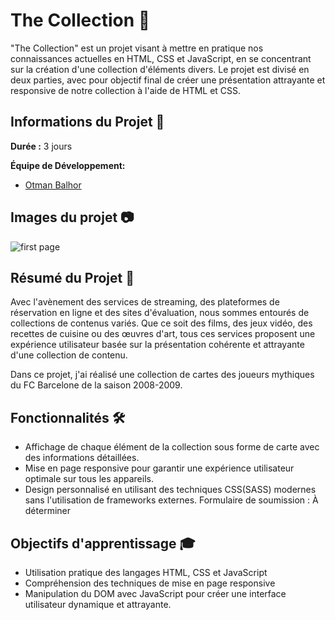 # The Collection 🚀

"The Collection" est un projet visant à mettre en pratique nos connaissances actuelles en HTML, CSS et JavaScript, en se concentrant sur la création d'une collection d'éléments divers. Le projet est divisé en deux parties, avec pour objectif final de créer une présentation attrayante et responsive de notre collection à l'aide de HTML et CSS.

## Informations du Projet 🤝

**Durée :** 3 jours

**Équipe de Développement:**
- [Otman Balhor](https://github.com/otmanbalhor)

## Images du projet 📷

![first page](https://github.com/otmanbalhor/Projet-Collection/assets/151409181/a7d21794-9fa5-4d2b-8560-992bd1a26f1d)

## Résumé du Projet 🎯
Avec l'avènement des services de streaming, des plateformes de réservation en ligne et des sites d'évaluation, nous sommes entourés de collections de contenus variés. Que ce soit des films, des jeux vidéo, des recettes de cuisine ou des œuvres d'art, tous ces services proposent une expérience utilisateur basée sur la présentation cohérente et attrayante d'une collection de contenu.

Dans ce projet, j'ai réalisé une collection de cartes des joueurs mythiques du FC Barcelone de la saison 2008-2009.


## Fonctionnalités 🛠️
* Affichage de chaque élément de la collection sous forme de carte avec des informations détaillées.
* Mise en page responsive pour garantir une expérience utilisateur optimale sur tous les appareils.
* Design personnalisé en utilisant des techniques CSS(SASS) modernes sans l'utilisation de frameworks externes.
Formulaire de soumission : À déterminer

## Objectifs d'apprentissage 🎓

* Utilisation pratique des langages HTML, CSS et JavaScript
* Compréhension des techniques de mise en page responsive
* Manipulation du DOM avec JavaScript pour créer une interface utilisateur dynamique et attrayante.
